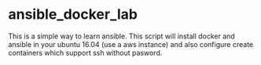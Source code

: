 # ansible_docker_lab
This is a simple way to learn ansible. This script will install docker and ansible in your ubuntu 16.04 (use a aws instance) and also configure create containers which support ssh without pasword.
